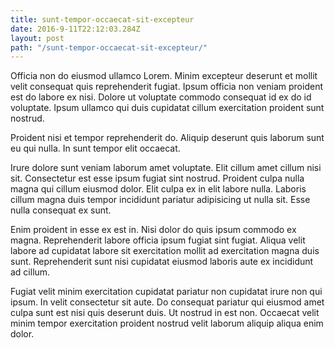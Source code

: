 ```yaml
---
title: sunt-tempor-occaecat-sit-excepteur
date: 2016-9-11T22:12:03.284Z
layout: post
path: "/sunt-tempor-occaecat-sit-excepteur/"
---
```


Officia non do eiusmod ullamco Lorem. Minim excepteur deserunt et mollit velit consequat quis reprehenderit fugiat. Ipsum officia non veniam proident est do labore ex nisi. Dolore ut voluptate commodo consequat id ex do id voluptate. Ipsum ullamco qui duis cupidatat cillum exercitation proident sunt nostrud.

Proident nisi et tempor reprehenderit do. Aliquip deserunt quis laborum sunt eu qui nulla. In sunt tempor elit occaecat.

Irure dolore sunt veniam laborum amet voluptate. Elit cillum amet cillum nisi sit. Consectetur est esse ipsum fugiat sint nostrud. Proident culpa nulla magna qui cillum eiusmod dolor. Elit culpa ex in elit labore nulla. Laboris cillum magna duis tempor incididunt pariatur adipisicing ut nulla sit. Esse nulla consequat ex sunt.

Enim proident in esse ex est in. Nisi dolor do quis ipsum commodo ex magna. Reprehenderit labore officia ipsum fugiat sint fugiat. Aliqua velit labore ad cupidatat labore sit exercitation mollit ad exercitation magna duis sunt. Reprehenderit sunt nisi cupidatat eiusmod laboris aute ex incididunt ad cillum.

Fugiat velit minim exercitation cupidatat pariatur non cupidatat irure non qui ipsum. In velit consectetur sit aute. Do consequat pariatur qui eiusmod amet culpa sunt est nisi quis deserunt duis. Ut nostrud in est non. Occaecat velit minim tempor exercitation proident nostrud velit laborum aliquip aliqua enim dolor.